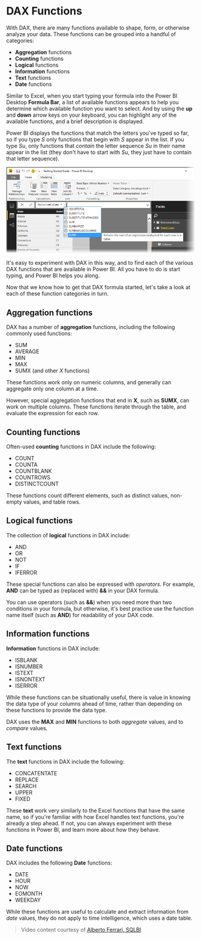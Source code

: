 <properties
   pageTitle="DAX Functions"
   description="An overview of the breadth of functions available in DAX"
   services="powerbi"
   documentationCenter=""
   authors="davidiseminger"
   manager="mblythe"
   backup=""
   editor=""
   tags=""
   qualityFocus="no"
   qualityDate=""
   featuredVideoId="siTnzquk1SU"
   courseDuration="17m"/>

<tags
   ms.service="powerbi"
   ms.devlang="NA"
   ms.topic="get-started-article"
   ms.tgt_pltfrm="NA"
   ms.workload="powerbi"
   ms.date="03/01/2017"
   ms.author="davidi"/>

# DAX Functions

With DAX, there are many functions available to shape, form, or otherwise analyze your data. These functions can be grouped into a handful of categories:

-   **Aggregation** functions
-   **Counting** functions
-   **Logical** functions
-   **Information** functions
-   **Text** functions
-   **Date** functions

Similar to Excel, when you start typing your formula into the Power BI Desktop **Formula Bar**, a list of available functions appears to help you determine which available function you want to select. And by using the **up** and **down** arrow keys on your keyboard, you can highlight any of the available functions, and a brief description is displayed.

Power BI displays the functions that match the letters you've typed so far, so if you type *S* only functions that begin with *S* appear in the list. If you type *Su*, only functions that *contain* the letter sequence *Su* in their name appear in the list (they don't have to start with *Su*, they just have to contain that letter sequence).

![](media/powerbi-learning-7-3-DAX-functions/DAX-functions_1.png)

It's easy to experiment with DAX in this way, and to find each of the various DAX functions that are available in Power BI. All you have to do is start typing, and Power BI helps you along.

Now that we know how to get that DAX formula started, let's take a look at each of these function categories in turn.

## Aggregation functions

DAX has a number of **aggregation** functions, including the following commonly used functions:

-   SUM
-   AVERAGE
-   MIN
-   MAX
-   SUMX (and other *X* functions)

These functions work only on numeric columns, and generally can aggregate only one column at a time.

However, special aggregation functions that end in **X**, such as **SUMX**, can work on multiple columns. These functions iterate through the table, and evaluate the expression for each row.

## Counting functions

Often-used **counting** functions in DAX include the following:

-   COUNT
-   COUNTA
-   COUNTBLANK
-   COUNTROWS
-   DISTINCTCOUNT

These functions count different elements, such as distinct values, non-empty values, and table rows.

## Logical functions

The collection of **logical** functions in DAX include:

-   AND
-   OR
-   NOT
-   IF
-   IFERROR

These special functions can also be expressed with *operators*. For example, **AND** can be typed as (replaced with) **&&** in your DAX formula.

You can use operators (such as **&&**) when you need more than two conditions in your formula, but otherwise, it's best practice use the function name itself (such as **AND**) for readability of your DAX code.

## Information functions

**Information** functions in DAX include:

-   ISBLANK
-   ISNUMBER
-   ISTEXT
-   ISNONTEXT
-   ISERROR

While these functions can be situationally useful, there is value in knowing the data type of your columns ahead of time, rather than depending on these functions to provide the data type.

DAX uses the **MAX** and **MIN** functions to both *aggregate* values, and to *compare* values.

## Text functions
The **text** functions in DAX include the following:

-   CONCATENTATE
-   REPLACE
-   SEARCH
-   UPPER
-   FIXED

These **text** work very similarly to the Excel functions that have the same name, so if you're familiar with how Excel handles text functions, you're already a step ahead. If not, you can always experiment with these functions in Power BI, and learn more about how they behave.

## Date functions

DAX includes the following **Date** functions:

-   DATE
-   HOUR
-   NOW
-   EOMONTH
-   WEEKDAY

While these functions are useful to calculate and extract information from *date* values, they do not apply to time intelligence, which uses a date table.

>   Video content courtesy of [Alberto Ferrari, SQLBI](http://www.sqlbi.com/learning-dax/?utm_source=powerbi&utm_medium=marketing&utm_campaign=after-summit)
